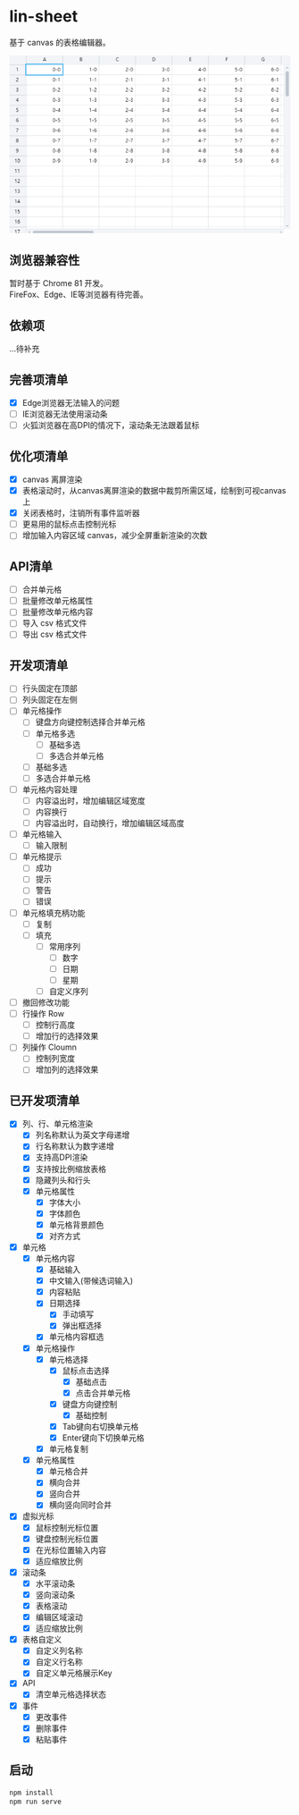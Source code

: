 # lin-sheet
基于 canvas 的表格编辑器。

![image](https://raw.githubusercontent.com/Liuzln/lin-sheet/master/gif/GIF%202020-4-8%2012-52-36.gif)

## 浏览器兼容性
暂时基于 Chrome 81 开发。  
FireFox、Edge、IE等浏览器有待完善。

## 依赖项
...待补充

## 完善项清单
- [x] Edge浏览器无法输入的问题
- [ ] IE浏览器无法使用滚动条
- [ ] 火狐浏览器在高DPI的情况下，滚动条无法跟着鼠标

## 优化项清单
- [x] canvas 离屏渲染
- [x] 表格滚动时，从canvas离屏渲染的数据中裁剪所需区域，绘制到可视canvas上
- [x] 关闭表格时，注销所有事件监听器
- [ ] 更易用的鼠标点击控制光标
- [ ] 增加输入内容区域 canvas，减少全屏重新渲染的次数

## API清单
- [ ] 合并单元格
- [ ] 批量修改单元格属性
- [ ] 批量修改单元格内容
- [ ] 导入 csv 格式文件
- [ ] 导出 csv 格式文件

## 开发项清单
- [ ] 行头固定在顶部
- [ ] 列头固定在左侧
- [ ] 单元格操作
  - [ ] 键盘方向键控制选择合并单元格
  - [ ] 单元格多选
    - [ ] 基础多选
    - [ ] 多选合并单元格
  - [ ] 基础多选
  - [ ] 多选合并单元格
- [ ] 单元格内容处理
  - [ ] 内容溢出时，增加编辑区域宽度
  - [ ] 内容换行
  - [ ] 内容溢出时，自动换行，增加编辑区域高度
- [ ] 单元格输入
  - [ ] 输入限制
- [ ] 单元格提示
  - [ ] 成功
  - [ ] 提示
  - [ ] 警告
  - [ ] 错误
- [ ] 单元格填充柄功能
  - [ ] 复制
  - [ ] 填充
    - [ ] 常用序列
      - [ ] 数字
      - [ ] 日期
      - [ ] 星期
    - [ ] 自定义序列
- [ ] 撤回修改功能
- [ ] 行操作 Row 
  - [ ] 控制行高度
  - [ ] 增加行的选择效果
- [ ] 列操作 Cloumn
  - [ ] 控制列宽度
  - [ ] 增加列的选择效果

## 已开发项清单
- [x] 列、行、单元格渲染
  - [x] 列名称默认为英文字母递增
  - [x] 行名称默认为数字递增
  - [x] 支持高DPI渲染
  - [x] 支持按比例缩放表格
  - [x] 隐藏列头和行头
  - [x] 单元格属性
    - [x] 字体大小
    - [x] 字体颜色
    - [x] 单元格背景颜色
    - [x] 对齐方式
- [x] 单元格
  - [x] 单元格内容
    - [x] 基础输入
    - [x] 中文输入(带候选词输入)
    - [x] 内容粘贴
    - [x] 日期选择
      - [x] 手动填写
      - [x] 弹出框选择
    - [x] 单元格内容框选
  - [x] 单元格操作
    - [x] 单元格选择
      - [x] 鼠标点击选择
        - [x] 基础点击
        - [x] 点击合并单元格
      - [x] 键盘方向键控制
        - [x] 基础控制
      - [x] Tab键向右切换单元格
      - [x] Enter键向下切换单元格
    - [x] 单元格复制
  - [x] 单元格属性
    - [x] 单元格合并
    - [x] 横向合并
    - [x] 竖向合并
    - [x] 横向竖向同时合并
- [x] 虚拟光标
  - [x] 鼠标控制光标位置
  - [x] 键盘控制光标位置
  - [x] 在光标位置输入内容
  - [x] 适应缩放比例
- [x] 滚动条
  - [x] 水平滚动条
  - [x] 竖向滚动条
  - [x] 表格滚动
  - [x] 编辑区域滚动
  - [x] 适应缩放比例
- [x] 表格自定义
  - [x] 自定义列名称
  - [x] 自定义行名称
  - [x] 自定义单元格展示Key
- [x] API
  - [x] 清空单元格选择状态
- [x] 事件
  - [x] 更改事件
  - [x] 删除事件
  - [x] 粘贴事件

## 启动
```
npm install
npm run serve
```
